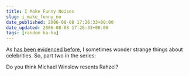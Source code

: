 ```yaml
---
title: I Make Funny Noises
slug: i_make_funny_no
date_published: 2006-08-08 17:26:33+00:00
date_updated: 2006-08-08 17:26:33+00:00
tags: [random ha-ha]
---
```

As [has been evidenced before](/2005/01/22/miss_america), I sometimes wonder strange things about celebrities. So, part two in the series:

Do you think Michael Winslow resents Rahzel?
